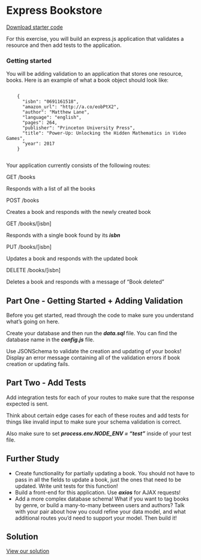 Express Bookstore
=================

[Download starter code](https://curric.springboard.com/software-engineering-career-track/default/exercises/express-bookstore.zip)

For this exercise, you will build an express.js application that validates a resource and then add tests to the application.

### Getting started

You will be adding validation to an application that stores one resource, books. Here is an example of what a book object should look like:
```

    {
      "isbn": "0691161518",
      "amazon_url": "http://a.co/eobPtX2",
      "author": "Matthew Lane",
      "language": "english",
      "pages": 264,
      "publisher": "Princeton University Press",
      "title": "Power-Up: Unlocking the Hidden Mathematics in Video Games",
      "year": 2017
    }
    
```


Your application currently consists of the following routes:

GET /books

Responds with a list of all the books

POST /books

Creates a book and responds with the newly created book

GET /books/\[isbn\]

Responds with a single book found by its **_isbn_**

PUT /books/\[isbn\]

Updates a book and responds with the updated book

DELETE /books/\[isbn\]

Deletes a book and responds with a message of “Book deleted”

Part One - Getting Started + Adding Validation
----------------------------------------------

Before you get started, read through the code to make sure you understand what’s going on here.

Create your database and then run the **_data.sql_** file. You can find the database name in the **_config.js_** file.

Use JSONSchema to validate the creation and updating of your books! Display an error message containing all of the validation errors if book creation or updating fails.

Part Two - Add Tests
--------------------

Add integration tests for each of your routes to make sure that the response expected is sent.

Think about certain edge cases for each of these routes and add tests for things like invalid input to make sure your schema validation is correct.

Also make sure to set **_process.env.NODE\_ENV = “test”_** inside of your test file.

Further Study
-------------

*   Create functionality for partially updating a book. You should not have to pass in all the fields to update a book, just the ones that need to be updated. Write unit tests for this function!
*   Build a front-end for this application. Use **_axios_** for AJAX requests!
*   Add a more complex database schema! What if you want to tag books by genre, or build a many-to-many between users and authors? Talk with your pair about how you could refine your data model, and what additional routes you’d need to support your model. Then build it!

Solution
--------

[View our solution](https://curric.springboard.com/software-engineering-career-track/default/exercises/express-bookstore/solution/index.html)